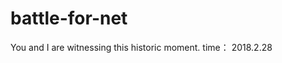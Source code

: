 # battle-for-net
<script src="https://widget.battleforthenet.com/widget.js" async></script>
You and I are witnessing this historic moment.
time： 2018.2.28
